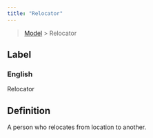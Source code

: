 ```yaml
---
title: "Relocator"
---
```


> [Model](./../) > Relocator

## Label

### English
Relocator


## Definition
A person who relocates from location to another. 


    
